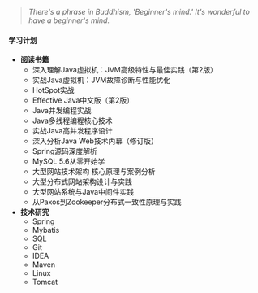 > *There's a phrase in Buddhism, 'Beginner's mind.' It's wonderful to have a beginner's mind.*

#### 学习计划
* **阅读书籍**
	* 深入理解Java虚拟机：JVM高级特性与最佳实践（第2版）
	* 实战Java虚拟机：JVM故障诊断与性能优化
	* HotSpot实战
	* Effective Java中文版（第2版）
	* Java并发编程实战
	* Java多线程编程核心技术
	* 实战Java高并发程序设计
	* 深入分析Java Web技术内幕（修订版）
	* Spring源码深度解析
	* MySQL 5.6从零开始学
	* 大型网站技术架构 核心原理与案例分析
	* 大型分布式网站架构设计与实践
	* 大型网站系统与Java中间件实践
	* 从Paxos到Zookeeper分布式一致性原理与实践
* **技术研究**
	* Spring
	* Mybatis
	* SQL
	* Git
	* IDEA
	* Maven
	* Linux
	* Tomcat
